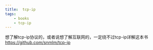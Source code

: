 ```yaml
---
title:  tcp-ip
tags: 
    - books
    - tcp-ip
---
```


想了解tcp-ip协议的，或者说想了解互联网的，一定绕不过tcp-ip详解这本书
https://github.com/snmlm/tcp-ip
<!-- more -->